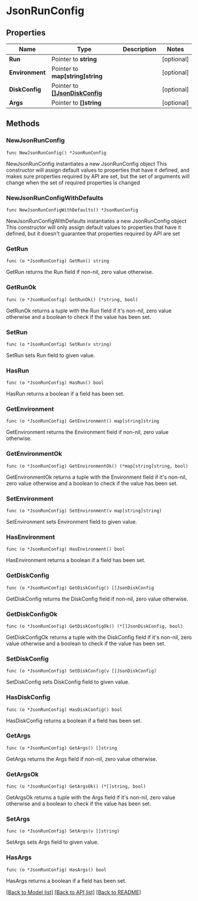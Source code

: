 # JsonRunConfig

## Properties

Name | Type | Description | Notes
------------ | ------------- | ------------- | -------------
**Run** | Pointer to **string** |  | [optional] 
**Environment** | Pointer to **map[string]string** |  | [optional] 
**DiskConfig** | Pointer to [**[]JsonDiskConfig**](json_Disk_config.md) |  | [optional] 
**Args** | Pointer to **[]string** |  | [optional] 

## Methods

### NewJsonRunConfig

`func NewJsonRunConfig() *JsonRunConfig`

NewJsonRunConfig instantiates a new JsonRunConfig object
This constructor will assign default values to properties that have it defined,
and makes sure properties required by API are set, but the set of arguments
will change when the set of required properties is changed

### NewJsonRunConfigWithDefaults

`func NewJsonRunConfigWithDefaults() *JsonRunConfig`

NewJsonRunConfigWithDefaults instantiates a new JsonRunConfig object
This constructor will only assign default values to properties that have it defined,
but it doesn't guarantee that properties required by API are set

### GetRun

`func (o *JsonRunConfig) GetRun() string`

GetRun returns the Run field if non-nil, zero value otherwise.

### GetRunOk

`func (o *JsonRunConfig) GetRunOk() (*string, bool)`

GetRunOk returns a tuple with the Run field if it's non-nil, zero value otherwise
and a boolean to check if the value has been set.

### SetRun

`func (o *JsonRunConfig) SetRun(v string)`

SetRun sets Run field to given value.

### HasRun

`func (o *JsonRunConfig) HasRun() bool`

HasRun returns a boolean if a field has been set.

### GetEnvironment

`func (o *JsonRunConfig) GetEnvironment() map[string]string`

GetEnvironment returns the Environment field if non-nil, zero value otherwise.

### GetEnvironmentOk

`func (o *JsonRunConfig) GetEnvironmentOk() (*map[string]string, bool)`

GetEnvironmentOk returns a tuple with the Environment field if it's non-nil, zero value otherwise
and a boolean to check if the value has been set.

### SetEnvironment

`func (o *JsonRunConfig) SetEnvironment(v map[string]string)`

SetEnvironment sets Environment field to given value.

### HasEnvironment

`func (o *JsonRunConfig) HasEnvironment() bool`

HasEnvironment returns a boolean if a field has been set.

### GetDiskConfig

`func (o *JsonRunConfig) GetDiskConfig() []JsonDiskConfig`

GetDiskConfig returns the DiskConfig field if non-nil, zero value otherwise.

### GetDiskConfigOk

`func (o *JsonRunConfig) GetDiskConfigOk() (*[]JsonDiskConfig, bool)`

GetDiskConfigOk returns a tuple with the DiskConfig field if it's non-nil, zero value otherwise
and a boolean to check if the value has been set.

### SetDiskConfig

`func (o *JsonRunConfig) SetDiskConfig(v []JsonDiskConfig)`

SetDiskConfig sets DiskConfig field to given value.

### HasDiskConfig

`func (o *JsonRunConfig) HasDiskConfig() bool`

HasDiskConfig returns a boolean if a field has been set.

### GetArgs

`func (o *JsonRunConfig) GetArgs() []string`

GetArgs returns the Args field if non-nil, zero value otherwise.

### GetArgsOk

`func (o *JsonRunConfig) GetArgsOk() (*[]string, bool)`

GetArgsOk returns a tuple with the Args field if it's non-nil, zero value otherwise
and a boolean to check if the value has been set.

### SetArgs

`func (o *JsonRunConfig) SetArgs(v []string)`

SetArgs sets Args field to given value.

### HasArgs

`func (o *JsonRunConfig) HasArgs() bool`

HasArgs returns a boolean if a field has been set.


[[Back to Model list]](../README.md#documentation-for-models) [[Back to API list]](../README.md#documentation-for-api-endpoints) [[Back to README]](../README.md)


